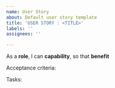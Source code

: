 ```yaml
---
name: User Story
about: Default user story template
title: 'USER STORY : <TITLE>'
labels: ''
assignees: ''

---
```


As a **role**, I can **capability**, so that **benefit**

Acceptance criteria:

Tasks:
